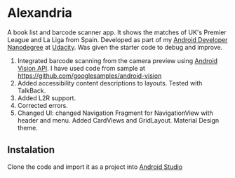 # Alexandria

A book list and barcode scanner app.
It shows the matches of UK's Premier League and La Liga from Spain.
Developed as part of my [Android Developer Nanodegree](https://www.udacity.com/nanodegree) at [Udacity](https://www.udacity.com/nanodegree).
Was given the starter code to debug and improve.

1. Integrated barcode scanning from the camera preview using [Android Vision API](https://developers.google.com/vision/barcodes-overview). I have used code from sample at https://github.com/googlesamples/android-vision
2. Added accessibility content descriptions to layouts. Tested with TalkBack.
3. Added L2R support.
4. Corrected errors.
5. Changed UI: changed Navigation Fragment for NavigationView with header and menu. Added CardViews and GridLayout. Material Design theme.

## Instalation

Clone the code and import it as a project into [Android Studio](http://developer.android.com/intl/es/tools/studio/index.html)





